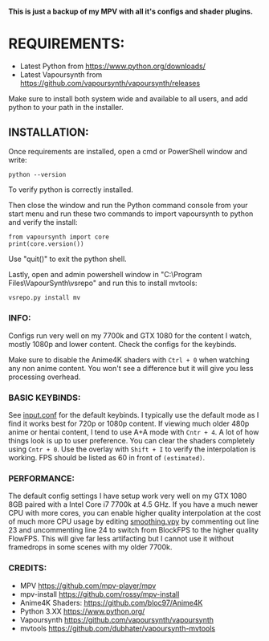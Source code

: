 #### This is just a backup of my MPV with all it's configs and shader plugins.

# REQUIREMENTS: 
   - Latest Python from https://www.python.org/downloads/
   - Latest Vapoursynth from https://github.com/vapoursynth/vapoursynth/releases

Make sure to install both system wide and available to all users, and add python to your path in the installer.

## INSTALLATION:

Once requirements are installed, open a cmd or PowerShell window and write:

```
python --version
```

To verify python is correctly installed.

Then close the window and run the Python command console from your start menu and run these two commands to import vapoursynth to python and verify the install:

```   
from vapoursynth import core
print(core.version())
```

Use "quit()" to exit the python shell.

Lastly, open and admin powershell window in "C:\Program Files\VapourSynth\vsrepo\" and run this to install mvtools:

```
vsrepo.py install mv
```

### INFO:

Configs run very well on my 7700k and GTX 1080 for the content I watch, mostly 1080p and lower content. Check the configs for the keybinds.

Make sure to disable the Anime4K shaders with `Ctrl + 0` when watching any non anime content. You won't see a difference but it will give you less processing overhead.

### BASIC KEYBINDS:

See [input.conf](input.conf) for the default keybinds. I typically use the default mode as I find it works best for 720p or 1080p content. If viewing much older 480p anime or hentai content, I tend to use A+A mode with `Cntr + 4`. A lot of how things look is up to user preference. You can clear the shaders completely using `Cntr + 0`. Use the overlay with `Shift + I` to verify the interpolation is working. FPS should be listed as 60 in front of `(estimated)`.

### PERFORMANCE:

The default config settings I have setup work very well on my GTX 1080 8GB paired with a Intel Core i7 7700k at 4.5 GHz. If you have a much newer CPU with more cores, you can enable higher quality interpolation at the cost of much more CPU usage by editing [smoothing.vpy](smoothing.vpy) by commenting out line 23 and uncommenting line 24 to switch from BlockFPS to the higher quality FlowFPS. This will give far less artifacting but I cannot use it without framedrops in some scenes with my older 7700k.

### CREDITS:

- MPV https://github.com/mpv-player/mpv
- mpv-install https://github.com/rossy/mpv-install
- Anime4K Shaders: https://github.com/bloc97/Anime4K
- Python 3.XX https://www.python.org/
- Vapoursynth https://github.com/vapoursynth/vapoursynth
- mvtools https://github.com/dubhater/vapoursynth-mvtools
